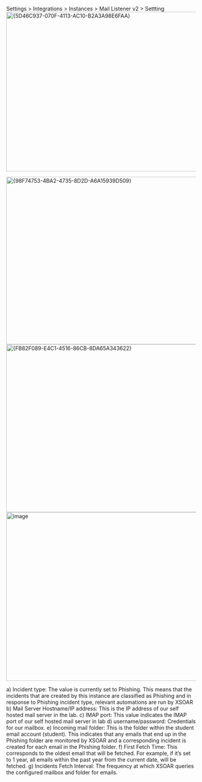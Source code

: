 Settings > Integrations > Instances > Mail Listener v2 > Settting
<img width="869" height="425" alt="{5D46C937-070F-4113-AC10-B2A3A98E6FAA}" src="https://github.com/user-attachments/assets/abfe3285-016b-4faa-9b74-d131d6782ac7" />

<img width="754" height="446" alt="{98F74753-4BA2-4735-8D2D-A6A15939D509}" src="https://github.com/user-attachments/assets/f2f5831d-3e0f-4ca5-bd8b-c9fd0f5da2bf" />

<img width="754" height="447" alt="{FB82F089-E4C1-4516-86CB-8DA65A343622}" src="https://github.com/user-attachments/assets/00270cbb-bc55-4212-8da2-8593182cbdc9" />

<img width="754" height="449" alt="image" src="https://github.com/user-attachments/assets/65d911c7-4dda-4606-b426-7a501d108f64" />

a) Incident type: The value is currently set to Phishing. This means that the incidents that are created by
this instance are classified as Phishing and in response to Phishing incident type, relevant automations
are run by XSOAR
b) Mail Server Hostname/IP address: This is the IP address of our self hosted mail server in the lab.
c) IMAP port: This value indicates the IMAP port of our self hosted mail server in lab
d) username/password: Credentials for our mailbox.
e) Incoming mail folder: This is the folder within the student email account (student). This indicates that
any emails that end up in the Phishing folder are monitored by XSOAR and a corresponding incident is
created for each email in the Phishing folder.
f) First Fetch Time: This corresponds to the oldest email that will be fetched. For example, if it’s set to 1
year, all emails within the past year from the current date, will be fetched.
g) Incidents Fetch Interval: The frequency at which XSOAR queries the configured mailbox and folder for
emails.
